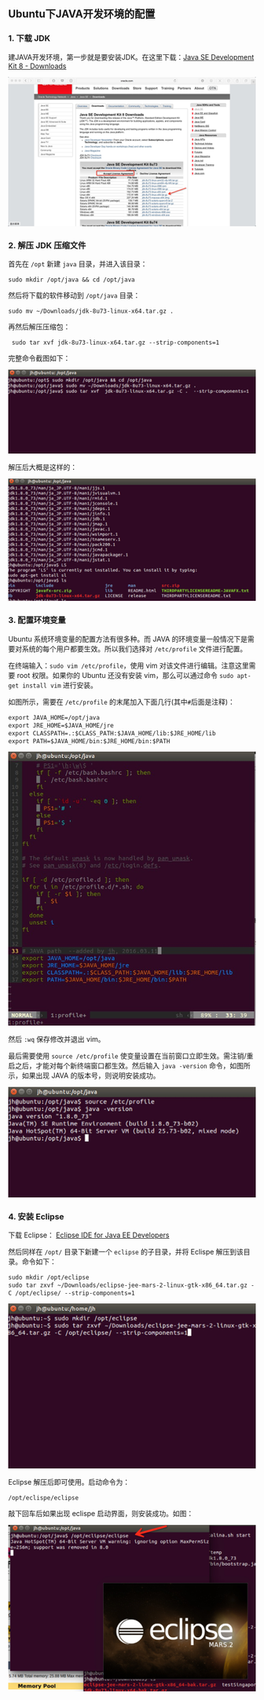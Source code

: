 ## Ubuntu下JAVA开发环境的配置

### 1. 下载 JDK

建JAVA开发环境，第一步就是要安装JDK。在这里下载：[Java SE Development Kit 8 - Downloads](http://www.oracle.com/technetwork/java/javase/downloads/jdk8-downloads-2133151.html)

![下载 JDK](ubuntu-java-1.png)

### 2. 解压 JDK 压缩文件

首先在 `/opt` 新建 `java` 目录，并进入该目录：
```
sudo mkdir /opt/java && cd /opt/java
```

然后将下载的软件移动到 `/opt/java` 目录：

```
sudo mv ~/Downloads/jdk-8u73-linux-x64.tar.gz .
```

再然后解压压缩包：

```
 sudo tar xvf jdk-8u73-linux-x64.tar.gz --strip-components=1
```

完整命令截图如下：

![ubuntu-java-2](ubuntu-java-2.png)

解压后大概是这样的：

![ubuntu-java-3](ubuntu-java-3.png)



### 3. 配置环境变量

Ubuntu 系统环境变量的配置方法有很多种。而 JAVA 的环境变量一般情况下是需要对系统的每个用户都要生效。所以我们选择对 `/etc/profile` 文件进行配置。

在终端输入：`sudo vim /etc/profile`，使用 vim 对该文件进行编辑。注意这里需要 root 权限。如果你的 Ubuntu 还没有安装 vim，那么可以通过命令 `sudo apt-get install vim` 进行安装。

如图所示，需要在 `/etc/profile` 的末尾加入下面几行(其中`#`后面是注释)：

```
export JAVA_HOME=/opt/java
export JRE_HOME=$JAVA_HOME/jre
export CLASSPATH=.:$CLASS_PATH:$JAVA_HOME/lib:$JRE_HOME/lib
export PATH=$JAVA_HOME/bin:$JRE_HOME/bin:$PATH
```

![ubuntu-java-4](ubuntu-java-4.png)


 然后 `:wq` 保存修改并退出 vim。
 
最后需要使用 `source /etc/profile` 使变量设置在当前窗口立即生效。需注销/重启之后，才能对每个新终端窗口都生效。然后输入 `java -version` 命令，如图所示，如果出现 JAVA 的版本号，则说明安装成功。

![ubuntu-java-5](ubuntu-java-5.png)

### 4. 安装 Eclipse

下载 Eclipse： [Eclipse IDE for Java EE Developers](http://www.eclipse.org/downloads/packages/eclipse-ide-java-ee-developers/mars2)

然后同样在 `/opt/` 目录下新建一个 `eclipse` 的子目录，并将 Eclispe 解压到该目录。命令如下：

```
sudo mkdir /opt/eclipse
sudo tar zxvf ~/Downloads/eclipse-jee-mars-2-linux-gtk-x86_64.tar.gz -C /opt/eclipse/ --strip-components=1
```

![ubuntu-java-6](ubuntu-java-6.png)


Eclipse 解压后即可使用。启动命令为：

```
/opt/eclispe/eclipse
```

敲下回车后如果出现 eclispe 启动界面，则安装成功。如图：

![ubuntu-java-7](ubuntu-java-7.png)



